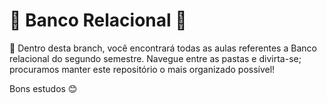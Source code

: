 # :barber: Banco Relacional :barber:

 :round_pushpin: Dentro desta branch, você encontrará todas as aulas referentes a Banco relacional do segundo semestre. Navegue entre as pastas e divirta-se; procuramos manter este repositório o mais organizado possível!

 Bons estudos :blush: